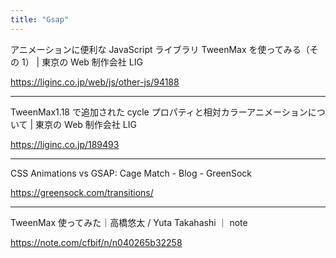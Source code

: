 ```yaml
---
title: "Gsap"
---
```


アニメーションに便利な JavaScript ライブラリ TweenMax を使ってみる（その 1） | 東京の Web 制作会社 LIG

https://liginc.co.jp/web/js/other-js/94188

---

TweenMax1.18 で追加された cycle プロパティと相対カラーアニメーションについて | 東京の Web 制作会社 LIG

https://liginc.co.jp/189493

---

CSS Animations vs GSAP: Cage Match - Blog - GreenSock

https://greensock.com/transitions/

---

TweenMax 使ってみた｜高橋悠太 / Yuta Takahashi ｜ note

https://note.com/cfbif/n/n040265b32258
